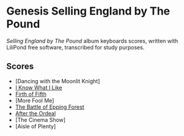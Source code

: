 # Genesis Selling England by The Pound
*Selling England by The Pound* album keyboards scores, written with LiliPond free software, transcribed for study purposes.

## Scores
* [Dancing with the Moonlit Knight]
* [I Know What I Like](i-know-what-i-like)
* [Firth of Fifth](firth-of-fifth)
* [More Fool Me]
* [The Battle of Epping Forest](the-battle-of-epping-forest)
* [After the Ordeal](after-the-ordeal)
* [The Cinema Show]
* [Aisle of Plenty]